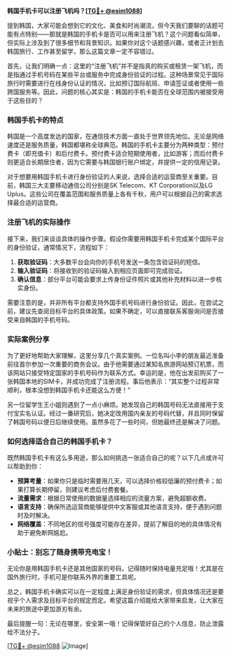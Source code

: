 **韩国手机卡可以注册飞机吗？[[TG💪+ @esim1088](https://t.me/s/esim1088)]**

提到韩国，大家可能会想到它的文化、美食和时尚潮流，但今天我们要聊的话题可能有点特别——那就是韩国的手机卡是否可以用来注册飞机？这个问题看似简单，但实际上涉及到了很多细节和背景知识。如果你对这个话题感兴趣，或者正计划去韩国旅行、工作甚至留学，那么这篇文章一定不容错过。

首先，让我们明确一点：这里的“注册飞机”并不是指真的购买或租赁一架飞机，而是指通过手机号码在某些平台或服务中完成身份验证的过程。这种场景常见于国际旅行时需要进行在线身份认证的情况，比如预订国际航班、申请签证或者使用一些跨国服务等。因此，问题的核心其实是：韩国的手机卡能否在全球范围内被接受用于这些目的？

### 韩国手机卡的特点

韩国是一个高度发达的国家，在通信技术方面一直处于世界领先地位。无论是网络速度还是服务质量，韩国都堪称全球典范。韩国的手机卡主要分为两种类型：预付费卡（即充值卡）和后付费卡。预付费卡适合短期使用者，比如游客；而后付费卡则更适合长期居住者，因为它需要与韩国银行账户绑定，并提供一定的信用记录。

对于想要用韩国手机卡进行身份验证的人来说，选择合适的运营商至关重要。目前，韩国三大主要移动通信公司分别是SK Telecom、KT Corporation以及LG Uplus。这些公司在覆盖范围和服务质量上各有千秋，用户可以根据自己的需求选择最合适的运营商。

### 注册飞机的实际操作

接下来，我们来谈谈具体的操作步骤。假设你需要用韩国手机卡完成某个国际平台的身份验证，通常情况下，流程如下：

1. **获取验证码**：大多数平台会向你的手机号发送一条包含验证码的短信。
2. **输入验证码**：将接收到的验证码输入到相应页面即可完成验证。
3. **确认信息**：部分平台可能会要求上传身份证件照片或其他补充材料以进一步核实身份。

需要注意的是，并非所有平台都支持外国手机号码进行身份验证。因此，在尝试之前，建议先查阅目标平台的具体政策。如果不确定，可以直接联系客服询问是否接受来自韩国的手机号码。

### 实际案例分享

为了更好地帮助大家理解，这里分享几个真实案例。一位名叫小李的朋友最近准备前往首尔参加一次重要的商务会议。由于他需要通过某知名旅游网站预订机票，而该网站只接受特定国家的手机号码作为联系方式。幸运的是，他在出发前购买了一张韩国本地的SIM卡，并成功完成了注册流程。事后他表示：“其实整个过程非常顺利，根本没想到韩国手机卡还能这么方便！”

另一位留学生王小姐则遇到了一点小麻烦。她发现自己的韩国号码无法直接用于支付宝实名认证。经过一番研究后，她决定改用国内亲友的号码代替，并且同时保留了韩国号码以便日后继续使用。虽然多花了一些时间，但她最终还是解决了问题。

### 如何选择适合自己的韩国手机卡？

既然韩国手机卡有这么多用途，那么如何挑选一张适合自己的呢？以下几点或许可以帮助到你：

- **预算考量**：如果你只是临时需要用几天，可以选择价格较低廉的预付费卡；如果打算长期停留，则建议考虑后付费套餐。
- **流量需求**：根据日常使用的数据量选择相应的流量方案，避免超额收费。
- **语言支持**：确保所选运营商能够提供中文客服或其他语言支持，便于遇到问题时及时解决。
- **网络覆盖**：不同地区的信号强度可能存在差异，提前了解目的地的具体情况有助于避免断网尴尬。

### 小贴士：别忘了随身携带充电宝！

无论你是用韩国手机卡还是其他国家的号码，记得随时保持电量充足哦！尤其是在国外旅行时，手机可是你联系外界的重要工具呢。

总之，韩国手机卡确实可以在一定程度上满足身份验证的需求，但具体情况还是要视乎个人需求及目标平台的规定而定。希望这篇介绍能给大家带来启发，让大家在未来的旅途中更加游刃有余。

最后提醒一句：无论在哪里，安全第一哦！记得保管好自己的个人信息，防止泄露给不法分子。

[[TG💪+ @esim1088](https://t.me/s/esim1088) ![Image](https://i.postimg.cc/4NQfJmqS/Snipaste-2025-05-13-00-14-12.png)]